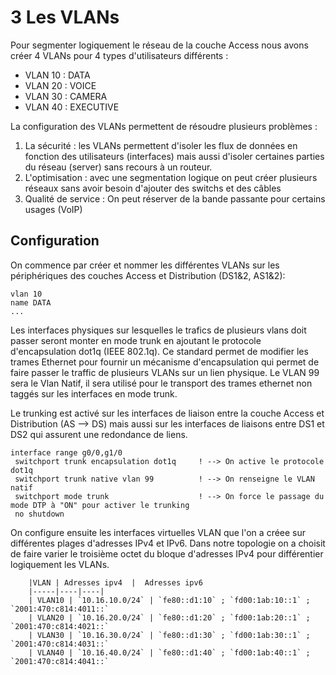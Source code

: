 # 3 Les VLANs

Pour segmenter logiquement le réseau de la couche Access nous avons créer 4 VLANs pour 4 types d'utilisateurs différents :

* VLAN 10 : DATA
* VLAN 20 : VOICE
* VLAN 30 : CAMERA
* VLAN 40 : EXECUTIVE

La configuration des VLANs permettent de résoudre plusieurs problèmes :

1. La sécurité : les VLANs permettent d'isoler les flux de données en fonction des utilisateurs (interfaces) mais aussi d'isoler certaines parties du réseau (server) sans recours à un routeur.
2. L'optimisation : avec une segmentation logique on peut créer plusieurs réseaux sans avoir besoin d'ajouter des switchs et des câbles
3. Qualité de service : On peut réserver de la bande passante pour certains usages (VoIP)

## Configuration

On commence par créer et nommer les différentes VLANs sur les périphériques des couches Access et Distribution (DS1&2, AS1&2):

    vlan 10
    name DATA
    ...

Les interfaces physiques sur lesquelles le trafics de plusieurs vlans doit passer seront monter en mode trunk en ajoutant le protocole d'encapsulation dot1q (IEEE 802.1q).
Ce standard permet de modifier les trames Ethernet pour fournir un mécanisme d'encapsulation qui permet de faire passer le traffic de plusieurs VLANs sur un lien physique.
Le VLAN 99 sera le Vlan Natif, il sera utilisé pour le transport des trames ethernet non taggés sur les interfaces en mode trunk.

Le trunking est activé sur les interfaces de liaison entre la couche Access et Distribution (AS --> DS) mais aussi sur les interfaces de liaisons entre DS1 et DS2 qui assurent une redondance de liens.

    interface range g0/0,g1/0
     switchport trunk encapsulation dot1q     ! --> On active le protocole dot1q
     switchport trunk native vlan 99          ! --> On renseigne le VLAN natif
     switchport mode trunk                    ! --> On force le passage du mode DTP à "ON" pour activer le trunking
     no shutdown

On configure ensuite les interfaces virtuelles VLAN que l'on a créee sur différentes plages d'adresses IPv4 et IPv6.
Dans notre topologie on a choisit de faire varier le troisième octet du bloque d'adresses IPv4 pour différentier logiquement les VLANs.

        |VLAN | Adresses ipv4  |  Adresses ipv6
        |-----|----|----|
        | VLAN10 | `10.16.10.0/24` | `fe80::d1:10` ; `fd00:1ab:10::1` ; `2001:470:c814:4011::`
        | VLAN20 | `10.16.20.0/24` | `fe80::d1:20` ; `fd00:1ab:20::1` ; `2001:470:c814:4021::` 
        | VLAN30 | `10.16.30.0/24` | `fe80::d1:30` ; `fd00:1ab:30::1` ; `2001:470:c814:4031::`
        | VLAN40 | `10.16.40.0/24` | `fe80::d1:40` ; `fd00:1ab:40::1` ; `2001:470:c814:4041::`


